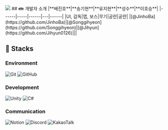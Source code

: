 <img src="https://capsule-render.vercel.app/api?type=waving&color=BDBDC8&height=200&section=header&text=PangeaOdessey"/>
## 👪 개발자 소개
|**배진호**|**송기현**|**유지현**|**성수**|**이호승**|
|------|-----|------|---|------|
|UI, 감독|맵, 보스|무기|공란|공란|
|[@JinhoBa](https://github.com/JinhoBa)|[@Songgihyeon](https://github.com/Songgihyeon)|[@Jihyun](https://github.com/Jihyun0126)|||

## 📐 Stacks
### **Environment**
![Git](https://img.shields.io/badge/git-%23F05033.svg?style=for-the-badge&logo=git&logoColor=white)
![GitHub](https://img.shields.io/badge/github-%23121011.svg?style=for-the-badge&logo=github&logoColor=white)
### Development
![Unity](https://img.shields.io/badge/unity-%23000000.svg?style=for-the-badge&logo=unity&logoColor=white)
![C#](https://img.shields.io/badge/c%23-%23239120.svg?style=for-the-badge&logo=csharp&logoColor=white)
### Communication
![Notion](https://img.shields.io/badge/Notion-%23000000.svg?style=for-the-badge&logo=notion&logoColor=white)
![Discord](https://img.shields.io/badge/Discord-%235865F2.svg?style=for-the-badge&logo=discord&logoColor=white)
![KakaoTalk](https://img.shields.io/badge/kakaotalk-ffcd00.svg?style=for-the-badge&logo=kakaotalk&logoColor=000000)
